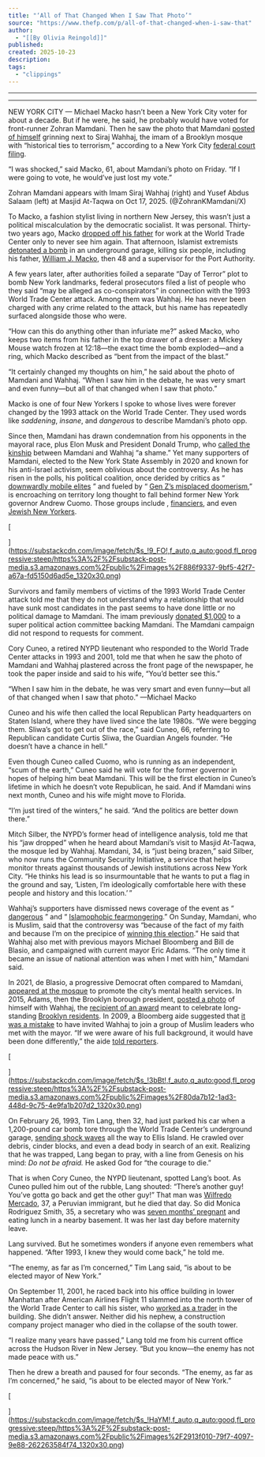 ```yaml
---
title: "‘All of That Changed When I Saw That Photo’"
source: "https://www.thefp.com/p/all-of-that-changed-when-i-saw-that"
author:
  - "[[By Olivia Reingold]]"
published:
created: 2025-10-23
description:
tags:
  - "clippings"
---
```

---

---

NEW YORK CITY — Michael Macko hasn’t been a New York City voter for about a decade. But if he were, he said, he probably would have voted for front-runner Zohran Mamdani. Then he saw the photo that Mamdani [posted of himself](https://x.com/ZohranKMamdani/status/1979353018589237717) grinning next to Siraj Wahhaj, the imam of a Brooklyn mosque with “historical ties to terrorism,” according to a New York City [federal court filing](https://www.nyc.gov/html/nypd/downloads/pdf/pr/raza_et_al_letter.pdf).

“I was shocked,” said Macko, 61, about Mamdani’s photo on Friday. “If I were going to vote, he would’ve just lost my vote.”

Zohran Mamdani appears with Imam Siraj Wahhaj (right) and Yusef Abdus Salaam (left) at Masjid At-Taqwa on Oct 17, 2025. (@ZohranKMamdani/X)

To Macko, a fashion stylist living in northern New Jersey, this wasn’t just a political miscalculation by the democratic socialist. It was personal. Thirty-two years ago, Macko [dropped off his father](https://www.facebook.com/share/p/1B5sdnZzy6/) for work at the World Trade Center only to never see him again. That afternoon, Islamist extremists [detonated a bomb](https://www.nytimes.com/1993/02/27/nyregion/blast-hits-trade-center-bomb-suspected-many-are-trapped-for-hours.html?searchResultPosition=2) in an underground garage, killing six people, including his father, [William J. Macko](https://voicescenter.org/living-memorial/victim/william-j-macko), then 48 and a supervisor for the Port Authority.

A few years later, after authorities foiled a separate “Day of Terror” plot to bomb New York landmarks, federal prosecutors filed a list of people who they said “may be alleged as co-conspirators” in connection with the 1993 World Trade Center attack. Among them was Wahhaj. He has never been charged with any crime related to the attack, but his name has repeatedly surfaced alongside those who were.

“How can this do anything other than infuriate me?” asked Macko, who keeps two items from his father in the top drawer of a dresser: a Mickey Mouse watch frozen at 12:18—the exact time the bomb exploded—and a ring, which Macko described as “bent from the impact of the blast.”

“It certainly changed my thoughts on him,” he said about the photo of Mamdani and Wahhaj. “When I saw him in the debate, he was very smart and even funny—but all of that changed when I saw that photo.”

Macko is one of four New Yorkers I spoke to whose lives were forever changed by the 1993 attack on the World Trade Center. They used words like *saddening*, *insane*, and *dangerous* to describe Mamdani’s photo opp.

Since then, Mamdani has drawn condemnation from his opponents in the mayoral race, plus Elon Musk and President Donald Trump, who [called the kinship](https://youtu.be/fLOSrAxssx8?si=L-U4Japr9lTsXDnf&t=30) between Mamdani and Wahhaj “a shame.” Yet many supporters of Mamdani, elected to the New York State Assembly in 2020 and known for his anti-Israel activism, seem oblivious about the controversy. As he has risen in the polls, his political coalition, once derided by critics as “ [downwardly mobile elites](https://www.wsj.com/politics/elections/downwardly-mobile-elites-love-zohran-mamdani-37729120?gaa_at=eafs&gaa_n=AWEtsqcg8QkJPFRXZ-fDi1qerd_FJBBGFUVoFMIFBI2MMe8ns3lQ_2pRf4nvIWPVZDA%3D&gaa_ts=68f80647&gaa_sig=10CwnccX4M8OtRDzpS_yPq9x05P942yZURBv8XasTJfvf2h10n1wf-B7wM-CGK3PsvsPSps1HLfzKHZJj4S0xQ%3D%3D) ” and fueled by “ [Gen Z’s misplaced doomerism](https://nypost.com/2025/07/10/us-news/zohran-mamdanis-feeding-off-gen-zs-misplaced-doomerism/),” is encroaching on territory long thought to fall behind former New York governor Andrew Cuomo. Those groups include , [financiers](https://www.nytimes.com/2025/09/21/business/zohran-mamdani-voters.html), and even [Jewish New Yorkers](https://www.cbsnews.com/newyork/news/mamdani-poll-nyc-mayors-race-cuomo-sliwa/).

[

](https://substackcdn.com/image/fetch/$s_!9_FO!,f_auto,q_auto:good,fl_progressive:steep/https%3A%2F%2Fsubstack-post-media.s3.amazonaws.com%2Fpublic%2Fimages%2F886f9337-9bf5-42f7-a67a-fd5150d6ad5e_1320x30.png)

Survivors and family members of victims of the 1993 World Trade Center attack told me that they do not understand why a relationship that would have sunk most candidates in the past seems to have done little or no political damage to Mamdani. The imam previously [donated $1,000](https://www.nyccfb.info/FTMSearch/IndependentSpenders/Contributions?ec=2025&rt=ind&ir=Unity%20%26%20Justice%20Fund&indId=Z196) to a super political action committee backing Mamdani. The Mamdani campaign did not respond to requests for comment.

Cory Cuneo, a retired NYPD lieutenant who responded to the World Trade Center attacks in 1993 and 2001, told me that when he saw the photo of Mamdani and Wahhaj plastered across the front page of the newspaper, he took the paper inside and said to his wife, “You’d better see this.”

“When I saw him in the debate, he was very smart and even funny—but all of that changed when I saw that photo.” —Michael Macko

Cuneo and his wife then called the local Republican Party headquarters on Staten Island, where they have lived since the late 1980s. “We were begging them. Sliwa’s got to get out of the race,” said Cuneo, 66, referring to Republican candidate Curtis Sliwa, the Guardian Angels founder. “He doesn’t have a chance in hell.”

Even though Cuneo called Cuomo, who is running as an independent, “scum of the earth,” Cuneo said he will vote for the former governor in hopes of helping him beat Mamdani. This will be the first election in Cuneo’s lifetime in which he doesn’t vote Republican, he said. And if Mamdani wins next month, Cuneo and his wife might move to Florida.

“I’m just tired of the winters,” he said. “And the politics are better down there.”

Mitch Silber, the NYPD’s former head of intelligence analysis, told me that his “jaw dropped” when he heard about Mamdani’s visit to Masjid At-Taqwa, the mosque led by Wahhaj. Mamdani, 34, is “just being brazen,” said Silber, who now runs the Community Security Initiative, a service that helps monitor threats against thousands of Jewish institutions across New York City. “He thinks his lead is so insurmountable that he wants to put a flag in the ground and say, ‘Listen, I’m ideologically comfortable here with these people and history and this location.’ ”

Wahhaj’s supporters have dismissed news coverage of the event as “ [dangerous](https://x.com/CAIRNational/status/1979749341201137753) ” and “ [Islamophobic fearmongering](https://www.facebook.com/share/p/17Pj62Nx1J/).” On Sunday, Mamdani, who is Muslim, said that the controversy was “because of the fact of my faith and because I’m on the precipice of [winning this election](https://nypost.com/2025/10/19/us-news/zohran-mamdani-silent-when-questioned-over-terror-linked-brooklyn-imam-siraj-wahhaj/).” He said that Wahhaj also met with previous mayors Michael Bloomberg and Bill de Blasio, and campaigned with current mayor Eric Adams. “The only time it became an issue of national attention was when I met with him,” Mamdani said.

In 2021, de Blasio, a progressive Democrat often compared to Mamdani, [appeared at the mosque](https://a860-gpp.nyc.gov/concern/nyc_government_publications/rj430649c?locale=en) to promote the city’s mental health services. In 2015, Adams, then the Brooklyn borough president, [posted a photo](https://x.com/BKBoroHall/status/672508962143641600) of himself with Wahhaj, the [recipient of an award](https://data.cityofnewyork.us/Social-Services/Cornerstone-Award-2017/ajh7-4wqg/about_data) meant to celebrate long-standing [Brooklyn residents](https://brooklynreporter.com/2016/07/three-longtime-sunset-residents-receive/). In 2009, a Bloomberg aide suggested that [it was a mistake](https://nypost.com/2009/11/12/1993-wtc-plotter-in-mike-meet/) to have invited Wahhaj to join a group of Muslim leaders who met with the mayor. “If we were aware of his full background, it would have been done differently,” the aide [told reporters](https://archive.is/XNQ3S).

[

](https://substackcdn.com/image/fetch/$s_!3bBt!,f_auto,q_auto:good,fl_progressive:steep/https%3A%2F%2Fsubstack-post-media.s3.amazonaws.com%2Fpublic%2Fimages%2F80da7b12-1ad3-448d-9c75-4e9fa1b207d2_1320x30.png)

On February 26, 1993, Tim Lang, then 32, had just parked his car when a 1,200-pound car bomb tore through the World Trade Center’s underground garage, [sending shock waves](https://www.nytimes.com/1993/02/27/nyregion/blast-hits-trade-center-bomb-suspected-many-are-trapped-for-hours.html?searchResultPosition=2) all the way to Ellis Island. He crawled over debris, cinder blocks, and even a dead body in search of an exit. Realizing that he was trapped, Lang began to pray, with a line from Genesis on his mind: *Do not be afraid.* He asked God for “the courage to die.”

That is when Cory Cuneo, the NYPD lieutenant, spotted Lang’s boot. As Cuneo pulled him out of the rubble, Lang shouted: “There’s another guy! You’ve gotta go back and get the other guy!” That man was [Wilfredo Mercado](https://timeline.911memorial.org/timeline/10691/images/161/222), 37, a Peruvian immigrant, but he died that day. So did Monica Rodriguez Smith, 35, a secretary who was [seven months’ pregnant](https://timeline.911memorial.org/timeline/10691/images/163/178) and eating lunch in a nearby basement. It was her last day before maternity leave.

Lang survived. But he sometimes wonders if anyone even remembers what happened. “After 1993, I knew they would come back,” he told me.

“The enemy, as far as I’m concerned,” Tim Lang said, “is about to be elected mayor of New York.”

On September 11, 2001, he raced back into his office building in lower Manhattan after American Airlines Flight 11 slammed into the north tower of the World Trade Center to call his sister, who [worked as a trader](https://www.nytimes.com/2023/02/26/nyregion/world-trade-center-1993.html) in the building. She didn’t answer. Neither did his nephew, a construction company project manager who died in the collapse of the south tower.

“I realize many years have passed,” Lang told me from his current office across the Hudson River in New Jersey. “But you know—the enemy has not made peace with us.”

Then he drew a breath and paused for four seconds. “The enemy, as far as I’m concerned,” he said, “is about to be elected mayor of New York.”

[

](https://substackcdn.com/image/fetch/$s_!HaYM!,f_auto,q_auto:good,fl_progressive:steep/https%3A%2F%2Fsubstack-post-media.s3.amazonaws.com%2Fpublic%2Fimages%2F2913f010-79f7-4097-9e88-262263584f74_1320x30.png)